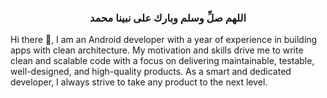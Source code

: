 <h3 align="center">اللهم صلِّ وسلم وبارك على نبينا محمد</h3>

Hi there 👋, I am an Android developer with a year of experience in building apps with clean architecture. My motivation and skills drive me to write clean and scalable code with a focus on delivering maintainable, testable, well-designed, and high-quality products. As a smart and dedicated developer, I always strive to take any product to the next level. 

